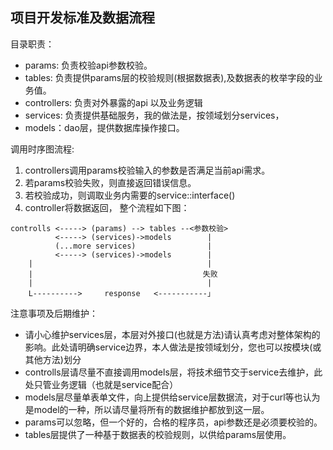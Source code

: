 ## 项目开发标准及数据流程
目录职责：

- params: 负责校验api参数校验。
- tables: 负责提供params层的校验规则(根据数据表),及数据表的枚举字段的业务值。
- controllers: 负责对外暴露的api 以及业务逻辑
- services: 负责提供基础服务，我的做法是，按领域划分services，
- models：dao层，提供数据库操作接口。

调用时序图流程:
1. controllers调用params校验输入的参数是否满足当前api需求。
2. 若params校验失败，则直接返回错误信息。
3. 若校验成功，则调取业务内需要的service::interface()
4. controller将数据返回， 整个流程如下图：

```
controlls <-----> (params) --> tables --<参数校验>
          <-----> (services)->models        |
          (...more services)                |
          <-----> (services)->models        |
    |                                       |
    |                                      失败
    |                                       |
    L---------->     response   <-----------」
```           
注意事项及后期维护：

- 请小心维护services层，本层对外接口(也就是方法)请认真考虑对整体架构的影响。此处请明确service边界，本人做法是按领域划分，您也可以按模块(或其他方法)划分
- controlls层请尽量不直接调用models层，将技术细节交于service去维护，此处只管业务逻辑（也就是service配合）
- models层尽量单表单文件，向上提供给service层数据流，对于curl等也认为是model的一种，所以请尽量将所有的数据维护都放到这一层。
- params可以忽略，但一个好的，合格的程序员，api参数还是必须要校验的。
- tables层提供了一种基于数据表的校验规则，以供给params层使用。
